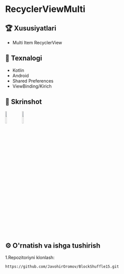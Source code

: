 # RecyclerViewMulti

## 🏆 Xususiyatlari

- Multi Item RecyclerView

## 🚀 Texnalogi

- Kotlin
- Android
- Shared Preferences
- ViewBinding/Kirich

## 📸 Skrinshot
<p float="left">
  <img src="https://drive.google.com/uc?export=view&id=1_NW6KDGVYttw1G-8yUkhnW29SFE6og-_" width="10%" />
  <img src="https://drive.google.com/uc?export=view&id=1tUJID6xNlKNy8sQTxtMHFnabbvcBKyvC" width="10%" />
</p>

## ⚙️ O'rnatish va ishga tushirish

1.Repozitoriyni klonlash:

```bash
https://github.com/JavohirOromov/BlockShuffle15.git
